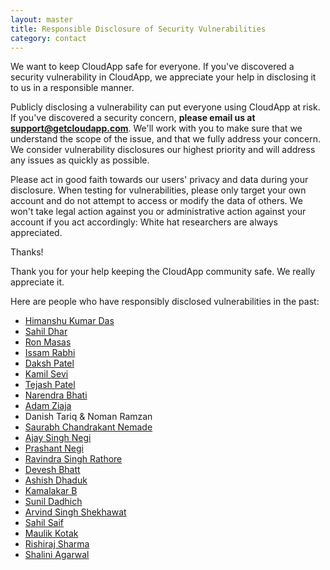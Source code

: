 ```yaml
---
layout: master
title: Responsible Disclosure of Security Vulnerabilities
category: contact
---
```


We want to keep CloudApp safe for everyone. If you've discovered a security
vulnerability in CloudApp, we appreciate your help in disclosing it to us in a
responsible manner.

Publicly disclosing a vulnerability can put everyone using CloudApp at risk.
If you've discovered a security concern,
**please email us at [support@getcloudapp.com][support]**. We'll work with you
to make sure that we understand the scope of the issue, and that we fully
address your concern. We consider vulnerability disclosures our highest
priority and will address any issues as quickly as possible.

[support]: mailto:support@getcloudapp.com

Please act in good faith towards our users' privacy and data during your
disclosure. When testing for vulnerabilities, please only target your own
account and do not attempt to access or modify the data of others. We won't
take legal action against you or administrative action against your account if
you act accordingly: White hat researchers are always appreciated.

Thanks!

Thank you for your help keeping the CloudApp community safe. We really
appreciate it.

Here are people who have responsibly disclosed vulnerabilities in the past:

 - [Himanshu Kumar Das](https://twitter.com/mehimansu)
 - [Sahil Dhar](https://www.facebook.com/dhar66)
 - [Ron Masas](http://ronmasas.com)
 - [Issam Rabhi](https://sites.google.com/site/issrabhi)
 - [Daksh Patel](https://www.facebook.com/Dakshxss)
 - [Kamil Sevi](https://twitter.com/kamilsevi)
 - [Tejash Patel](https://twitter.com/tejash1991)
 - [Narendra Bhati](https://twitter.com/NarendraBhatiB)
 - [Adam Ziaja](http://adamziaja.com)
 - Danish Tariq & Noman Ramzan
 - [Saurabh Chandrakant Nemade](https://www.facebook.com/saurabh.nemade)
 - [Ajay Singh Negi](http://www.websecresearch.com)
 - [Prashant Negi](http://www.websecresearch.com)
 - [Ravindra Singh Rathore](https://www.facebook.com/ravindrasingh.kumpawat)
 - [Devesh Bhatt](https://twitter.com/deveshbhatt11)
 - [Ashish Dhaduk](https://twitter.com/ashishbdhaduk)
 - [Kamalakar B](http://www.securitylearn.net)
 - [Sunil Dadhich](https://twitter.com/sunil_dadhich7)
 - [Arvind Singh Shekhawat](https://www.facebook.com/arvindsingh.sh)
 - [Sahil Saif](https://www.facebook.com/bewithsahilsaif)
 - [Maulik Kotak](https://twitter.com/maulikkotakstar)
 - [Rishiraj Sharma](https://twitter.com/ehrishiraj)
 - [Shalini Agarwal](https://www.facebook.com/shalu.agarwal.3975)
